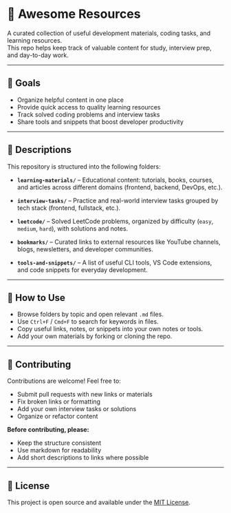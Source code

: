 # 🌟 Awesome Resources

A curated collection of useful development materials, coding tasks, and learning resources.  
This repo helps keep track of valuable content for study, interview prep, and day-to-day work.

---

## 🎯 Goals

- Organize helpful content in one place  
- Provide quick access to quality learning resources  
- Track solved coding problems and interview tasks  
- Share tools and snippets that boost developer productivity

---

## 📁 Descriptions

This repository is structured into the following folders:

- **`learning-materials/`** – Educational content: tutorials, books, courses, and articles across different domains (frontend, backend, DevOps, etc.).

- **`interview-tasks/`** – Practice and real-world interview tasks grouped by tech stack (frontend, fullstack, etc.).

- **`leetcode/`** – Solved LeetCode problems, organized by difficulty (`easy`, `medium`, `hard`), with solutions and notes.

- **`bookmarks/`** – Curated links to external resources like YouTube channels, blogs, newsletters, and developer communities.

- **`tools-and-snippets/`** – A list of useful CLI tools, VS Code extensions, and code snippets for everyday development.

---

## 🚀 How to Use

- Browse folders by topic and open relevant `.md` files.
- Use `Ctrl+F` / `Cmd+F` to search for keywords in files.
- Copy useful links, notes, or snippets into your own notes or tools.
- Add your own materials by forking or cloning the repo.

---

## 🤝 Contributing

Contributions are welcome! Feel free to:

- Submit pull requests with new links or materials
- Fix broken links or formatting
- Add your own interview tasks or solutions
- Organize or refactor content

**Before contributing, please:**

- Keep the structure consistent  
- Use markdown for readability  
- Add short descriptions to links where possible

---

## 🪪 License

This project is open source and available under the [MIT License](LICENSE).
